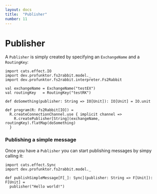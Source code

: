 ```yaml
---
layout: docs
title:  "Publisher"
number: 11
---
```


# Publisher

A `Publisher` is simply created by specifying an `ExchangeName` and a `RoutingKey`:

```tut:book:silent
import cats.effect.IO
import dev.profunktor.fs2rabbit.model._
import dev.profunktor.fs2rabbit.interpreter.Fs2Rabbit

val exchangeName = ExchangeName("testEX")
val routingKey   = RoutingKey("testRK")

def doSomething(publisher: String => IO[Unit]): IO[Unit] = IO.unit

def program(R: Fs2Rabbit[IO]) =
  R.createConnectionChannel.use { implicit channel =>
    R.createPublisher[String](exchangeName, routingKey).flatMap(doSomething)
  }
```

### Publishing a simple message

Once you have a `Publisher` you can start publishing messages by simpy calling it:

```tut:book:silent
import cats.effect.Sync
import dev.profunktor.fs2rabbit.model._

def publishSimpleMessage[F[_]: Sync](publisher: String => F[Unit]): F[Unit] =
  publisher("Hello world!")
```
